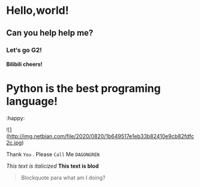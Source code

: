 # Hello,world!
##  Can you help help me?
###  Let‘s go G2!
####  Bilibili cheers!
#  Python is the best programing language!

:happy:

![]
(http://img.netbian.com/file/2020/0820/1b649517e1eb33b82410e9cb82fdfc2c.jpg)

Thank `You` . Please `Call` Me `DAGONGREN`

*This text is italicized*
**This text is blod**
>Blockquote para 
>  what am I doing?
